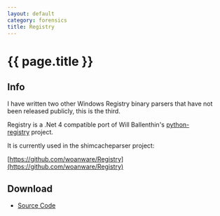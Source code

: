 ```yaml
---
layout: default
category: forensics
title: Registry
---
```


# {{ page.title }} #

## Info ##

I have written two other Windows Registry binary parsers that have not been released publicly, this is the third. 

Registry is a .Net 4 compatible port of Will Ballenthin's [python-registry](https://github.com/williballenthin/python-registry) project. 

It is currently used in the shimcacheparser project:

[https://github.com/woanware/Registry](https://github.com/woanware/Registry)

## Download ##

- [Source Code](https://github.com/woanware/Registry)